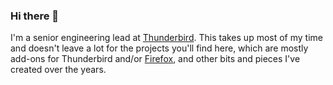 ### Hi there 👋

I'm a senior engineering lead at [Thunderbird](https://www.thunderbird.net/). This takes up most of my time and doesn't leave a lot for the projects you'll find here, which are mostly add-ons for Thunderbird and/or [Firefox](https://www.firefox.com/), and other bits and pieces I've created over the years.
